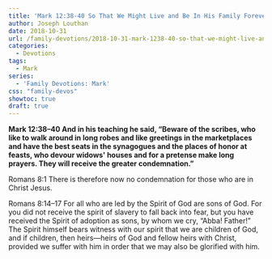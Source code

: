 ```yaml
---
title: 'Mark 12:38-40 So That We Might Live and Be In His Family Forever'
author: Joseph Louthan
date: 2018-10-31
url: /family-devotions/2018-10-31-mark-1238-40-so-that-we-might-live-and-b.md/
categories:
  - Devotions
tags:
  - Mark
series:
  - 'Family Devotions: Mark'
css: "family-devos"
showtoc: true
draft: true
---
```

**Mark 12:38–40 And in his teaching he said, “Beware of the scribes, who like to walk around in long robes and like greetings in the marketplaces and have the best seats in the synagogues and the places of honor at feasts, who devour widows' houses and for a pretense make long prayers. They will receive the greater condemnation.”**

Romans 8:1 There is therefore now no condemnation for those who are in Christ Jesus.

Romans 8:14–17 For all who are led by the Spirit of God are sons of God. For you did not receive the spirit of slavery to fall back into fear, but you have received the Spirit of adoption as sons, by whom we cry, “Abba! Father!” The Spirit himself bears witness with our spirit that we are children of God, and if children, then heirs—heirs of God and fellow heirs with Christ, provided we suffer with him in order that we may also be glorified with him.